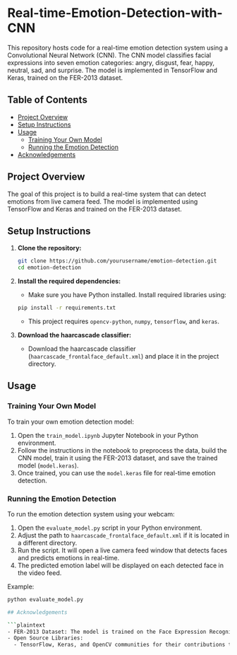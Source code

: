 # Real-time-Emotion-Detection-with-CNN
This repository hosts code for a real-time emotion detection system using a Convolutional Neural Network (CNN). The CNN model classifies facial expressions into seven emotion categories: angry, disgust, fear, happy, neutral, sad, and surprise. The model is implemented in TensorFlow and Keras, trained on the FER-2013 dataset.

## Table of Contents
- [Project Overview](#project-overview)
- [Setup Instructions](#setup-instructions)
- [Usage](#usage)
  - [Training Your Own Model](#training-your-own-model)
  - [Running the Emotion Detection](#running-the-emotion-detection)
- [Acknowledgements](#acknowledgements)

## Project Overview
The goal of this project is to build a real-time system that can detect emotions from live camera feed. The model is implemented using TensorFlow and Keras and trained on the FER-2013 dataset.

## Setup Instructions
1. **Clone the repository:**
    ```bash
    git clone https://github.com/yourusername/emotion-detection.git
    cd emotion-detection
    ```

2. **Install the required dependencies:**
    - Make sure you have Python installed. Install required libraries using:
    ```bash
    pip install -r requirements.txt
    ```
    - This project requires `opencv-python`, `numpy`, `tensorflow`, and `keras`.

3. **Download the haarcascade classifier:**
    - Download the haarcascade classifier (`haarcascade_frontalface_default.xml`) and place it in the project directory.

## Usage

### Training Your Own Model
To train your own emotion detection model:

1. Open the `train_model.ipynb` Jupyter Notebook in your Python environment.
2. Follow the instructions in the notebook to preprocess the data, build the CNN model, train it using the FER-2013 dataset, and save the trained model (`model.keras`).
3. Once trained, you can use the `model.keras` file for real-time emotion detection.

### Running the Emotion Detection
To run the emotion detection system using your webcam:

1. Open the `evaluate_model.py` script in your Python environment.
2. Adjust the path to `haarcascade_frontalface_default.xml` if it is located in a different directory.
3. Run the script. It will open a live camera feed window that detects faces and predicts emotions in real-time.
4. The predicted emotion label will be displayed on each detected face in the video feed.

Example:
```bash
python evaluate_model.py

## Acknowledgements

```plaintext
- FER-2013 Dataset: The model is trained on the Face Expression Recognition Dataset (FER-2013) created by M. Sambare.
- Open Source Libraries:
  - TensorFlow, Keras, and OpenCV communities for their contributions to deep learning and computer vision.
